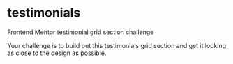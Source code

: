 # testimonials
Frontend Mentor testimonial grid section challenge

Your challenge is to build out this testimonials grid section and get it looking as close to the design as possible.
